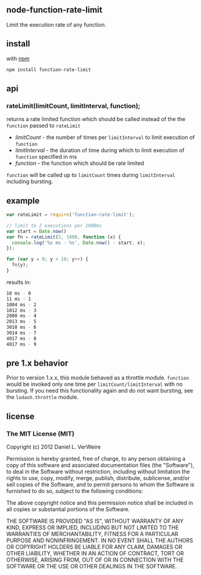 node-function-rate-limit
--------------

Limit the execution rate of any function.

install
---------

with [npm](https://npmjs.org)

```bash
npm install function-rate-limit
```

api
----

### rateLimit(limitCount, limitInterval, function);

returns a rate limited function which should be called instead of the the `function` passed to `rateLimit`

* _limitCount_ - the number of times per `limitInterval` to limit execution of `function`
* _limitInterval_ - the duration of time during which to limit execution of `function` specified in ms
* _function_ - the function which should be rate limited

`function` will be called up to `limitCount` times during `limitInterval` including bursting.

example
-------

```javascript
var rateLimit = require('function-rate-limit');

// limit to 2 executions per 1000ms
var start = Date.now()
var fn = rateLimit(2, 1000, function (x) {
  console.log('%s ms - %s', Date.now() - start, x);
});

for (var y = 0; y < 10; y++) {
  fn(y);
}
```

results in:

```bash
10 ms - 0
11 ms - 1
1004 ms - 2
1012 ms - 3
2008 ms - 4
2013 ms - 5
3010 ms - 6
3014 ms - 7
4017 ms - 8
4017 ms - 9
```

pre 1.x behavior
-------------

Prior to version 1.x.x, this module behaved as a throttle module. `function` would be invoked only one time per `limitCount/limitInterval` with no bursting. If you need this functionality again and do not want bursting, see the `lodash.throttle` module.

license
----------

### The MIT License (MIT)


Copyright (c) 2012 Daniel L. VerWeire

Permission is hereby granted, free of charge, to any person obtaining
a copy of this software and associated documentation files (the
"Software"), to deal in the Software without restriction, including
without limitation the rights to use, copy, modify, merge, publish,
distribute, sublicense, and/or sell copies of the Software, and to
permit persons to whom the Software is furnished to do so, subject to
the following conditions:

The above copyright notice and this permission notice shall be
included in all copies or substantial portions of the Software.

THE SOFTWARE IS PROVIDED "AS IS", WITHOUT WARRANTY OF ANY KIND,
EXPRESS OR IMPLIED, INCLUDING BUT NOT LIMITED TO THE WARRANTIES OF
MERCHANTABILITY, FITNESS FOR A PARTICULAR PURPOSE AND NONINFRINGEMENT.
IN NO EVENT SHALL THE AUTHORS OR COPYRIGHT HOLDERS BE LIABLE FOR ANY
CLAIM, DAMAGES OR OTHER LIABILITY, WHETHER IN AN ACTION OF CONTRACT,
TORT OR OTHERWISE, ARISING FROM, OUT OF OR IN CONNECTION WITH THE
SOFTWARE OR THE USE OR OTHER DEALINGS IN THE SOFTWARE.
